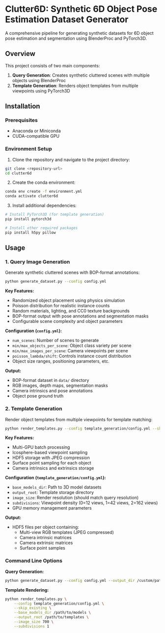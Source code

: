 # Clutter6D: Synthetic 6D Object Pose Estimation Dataset Generator

A comprehensive pipeline for generating synthetic datasets for 6D object pose estimation and segmentation using BlenderProc and PyTorch3D.

## Overview

This project consists of two main components:
1. **Query Generation**: Creates synthetic cluttered scenes with multiple objects using BlenderProc
2. **Template Generation**: Renders object templates from multiple viewpoints using PyTorch3D

## Installation

### Prerequisites
- Anaconda or Miniconda
- CUDA-compatible GPU

### Environment Setup

1. Clone the repository and navigate to the project directory:
```bash
git clone <repository-url>
cd clutter6d
```

2. Create the conda environment:
```bash
conda env create -f environment.yml
conda activate clutter6d
```

3. Install additional dependencies:
```bash
# Install PyTorch3D (for template generation)
pip install pytorch3d

# Install other required packages
pip install h5py pillow
```

## Usage

### 1. Query Image Generation

Generate synthetic cluttered scenes with BOP-format annotations:

```bash
python generate_dataset.py --config config.yml
```

**Key Features:**
- Randomized object placement using physics simulation
- Poisson distribution for realistic instance counts
- Random materials, lighting, and CC0 texture backgrounds
- BOP-format output with pose annotations and segmentation masks
- Configurable scene complexity and object parameters

**Configuration (`config.yml`):**
- `num_scenes`: Number of scenes to generate
- `min/max_objects_per_scene`: Object class variety per scene
- `min/max_images_per_scene`: Camera viewpoints per scene
- `poisson_lambda/shift`: Controls instance count distribution
- Object size ranges, positioning parameters, etc.

**Output:**
- BOP-format dataset in `data/` directory
- RGB images, depth maps, segmentation masks
- Camera intrinsics and pose annotations
- Object pose ground truth

### 2. Template Generation

Render object templates from multiple viewpoints for template matching:

```bash
python render_templates.py --config template_generation/config.yml --skip_existing
```

**Key Features:**
- Multi-GPU batch processing
- Icosphere-based viewpoint sampling
- HDF5 storage with JPEG compression
- Surface point sampling for each object
- Camera intrinsics and extrinsics storage

**Configuration (`template_generation/config.yml`):**
- `base_models_dir`: Path to 3D model datasets
- `output_root`: Template storage directory
- `image_size`: Render resolution (should match query resolution)
- `subdivisions`: Viewpoint density (0=12 views, 1=42 views, 2=162 views)
- GPU memory management parameters

**Output:**
- HDF5 files per object containing:
  - Multi-view RGB templates (JPEG compressed)
  - Camera intrinsic matrices
  - Camera extrinsic matrices  
  - Surface point samples

### Command Line Options

**Query Generation:**
```bash
python generate_dataset.py --config config.yml --output_dir /custom/path
```

**Template Rendering:**
```bash
python render_templates.py \
    --config template_generation/config.yml \
    --skip_existing \
    --base_models_dir /path/to/models \
    --output_root /path/to/templates \
    --image_size 700 \
    --subdivisions 1
```
